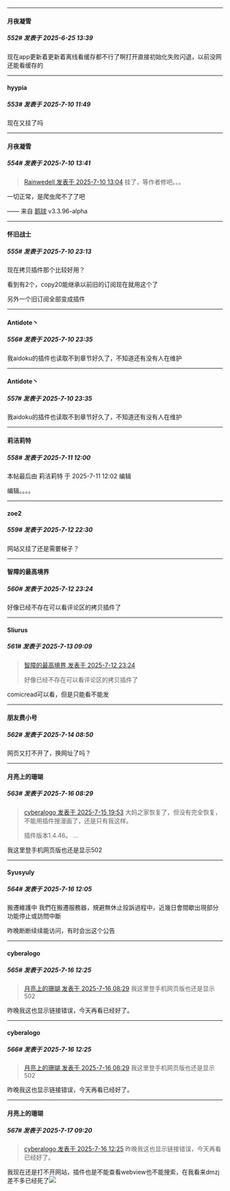 ﻿
*****

####  月夜凝雪  
##### 552#       发表于 2025-6-25 13:39

现在app更新着更新着离线看缓存都不行了啊打开直接初始化失败闪退，以前没网还能看缓存的

*****

####  hyypia  
##### 553#       发表于 2025-7-10 11:49

现在又挂了吗


*****

####  月夜凝雪  
##### 554#       发表于 2025-7-10 13:41

<blockquote><a href="httphttps://stage1st.com/2b/forum.php?mod=redirect&amp;goto=findpost&amp;pid=68076752&amp;ptid=2048751" target="_blank">Rainwedell 发表于 2025-7-10 13:04</a>
挂了，等作者修吧。。。</blockquote>
一切正常，是爬虫爬不了了吧

—— 来自 [鹅球](https://www.pgyer.com/xfPejhuq) v3.3.96-alpha


*****

####  怀旧战士  
##### 555#       发表于 2025-7-10 23:13

现在拷贝插件那个比较好用？

看到有2个，copy20能继承以前旧的订阅现在就用这个了

另外一个旧订阅全部变成插件


*****

####  Antidote丶  
##### 556#       发表于 2025-7-10 23:35

我aidoku的插件也读取不到章节好久了，不知道还有没有人在维护


*****

####  Antidote丶  
##### 557#       发表于 2025-7-10 23:35

我aidoku的插件也读取不到章节好久了，不知道还有没有人在维护

*****

####  莉洁莉特  
##### 558#       发表于 2025-7-11 12:00

 本帖最后由 莉洁莉特 于 2025-7-11 12:02 编辑 

编辑。。。。


*****

####  zoe2  
##### 559#       发表于 2025-7-12 22:30

网站又挂了还是需要梯子？

*****

####  智障的最高境界  
##### 560#       发表于 2025-7-12 23:24

好像已经不存在可以看评论区的拷贝插件了


*****

####  Sliurus  
##### 561#       发表于 2025-7-13 09:09

<blockquote><a href="httphttps://stage1st.com/2b/forum.php?mod=redirect&amp;goto=findpost&amp;pid=68089456&amp;ptid=2048751" target="_blank">智障的最高境界 发表于 2025-7-12 23:24</a>

好像已经不存在可以看评论区的拷贝插件了</blockquote>
comicread可以看，但是只能看不能发

*****

####  朋友费小号  
##### 562#       发表于 2025-7-14 08:50

网页又打不开了，换网址了吗？


*****

####  月亮上的珊瑚  
##### 563#       发表于 2025-7-16 08:29

<blockquote><a href="httphttps://stage1st.com/2b/forum.php?mod=redirect&amp;goto=findpost&amp;pid=68103177&amp;ptid=2048751" target="_blank">cyberalogo 发表于 2025-7-15 19:53</a>
大妈之家恢复了，但没有完全恢复，不能用插件搜漫画了，还是只有我这样。

插件版本1.4.46。 ...</blockquote>
我这里登手机网页版也还是显示502


*****

####  Syusyuly  
##### 564#       发表于 2025-7-16 12:05

搬遷維護中
我們在搬遷服務器，規避無休止投訴過程中，近幾日會間歇出現部分功能停止或訪問中斷

昨晚断断续续能访问，有时会出这个公告


*****

####  cyberalogo  
##### 565#       发表于 2025-7-16 12:25

<blockquote><a href="httphttps://stage1st.com/2b/forum.php?mod=redirect&amp;goto=findpost&amp;pid=68104968&amp;ptid=2048751" target="_blank">月亮上的珊瑚 发表于 2025-7-16 08:29</a>
我这里登手机网页版也还是显示502</blockquote>
昨晚我这也显示链接错误，今天再看已经好了。


*****

####  cyberalogo  
##### 566#       发表于 2025-7-16 12:25

<blockquote><a href="httphttps://stage1st.com/2b/forum.php?mod=redirect&amp;goto=findpost&amp;pid=68104968&amp;ptid=2048751" target="_blank">月亮上的珊瑚 发表于 2025-7-16 08:29</a>
我这里登手机网页版也还是显示502</blockquote>
昨晚我这也显示链接错误，今天再看已经好了。

*****

####  月亮上的珊瑚  
##### 567#       发表于 2025-7-17 09:20

<blockquote><a href="httphttps://stage1st.com/2b/forum.php?mod=redirect&amp;goto=findpost&amp;pid=68106633&amp;ptid=2048751" target="_blank">cyberalogo 发表于 2025-7-16 12:25</a>
昨晚我这也显示链接错误，今天再看已经好了。</blockquote>
我现在还是打不开网站，插件也是不能查看webview也不能搜索，在我看来dmzj差不多已经死了<img src="https://static.stage1st.com/image/smiley/face2017/135.png" referrerpolicy="no-referrer">

